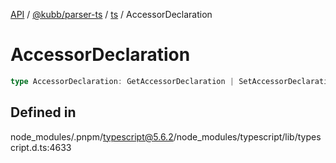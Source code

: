 [API](../../../../../packages.md) / [@kubb/parser-ts](../../../index.md) / [ts](../index.md) / AccessorDeclaration

# AccessorDeclaration

```ts
type AccessorDeclaration: GetAccessorDeclaration | SetAccessorDeclaration;
```

## Defined in

node\_modules/.pnpm/typescript@5.6.2/node\_modules/typescript/lib/typescript.d.ts:4633
